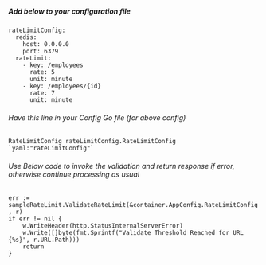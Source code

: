 

##### Add below to your configuration file
```
rateLimitConfig:
  redis:
    host: 0.0.0.0
    port: 6379
  rateLimit:
    - key: /employees
      rate: 5
      unit: minute
    - key: /employees/{id}
      rate: 7
      unit: minute
```

###### Have this line in your Config Go file (for above config)
```
RateLimitConfig rateLimitConfig.RateLimitConfig `yaml:"rateLimitConfig"`
```


###### Use Below code to invoke the validation and return response if error, otherwise continue processing as usual
```
err := sampleRateLimit.ValidateRateLimit(&container.AppConfig.RateLimitConfig , r)
if err != nil {
    w.WriteHeader(http.StatusInternalServerError)
    w.Write([]byte(fmt.Sprintf("Validate Threshold Reached for URL {%s}", r.URL.Path)))
    return
}
```